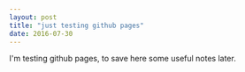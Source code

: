 ```yaml
---
layout: post
title: "just testing github pages"
date: 2016-07-30
---
```


I'm testing github pages, to save here some useful notes later.
